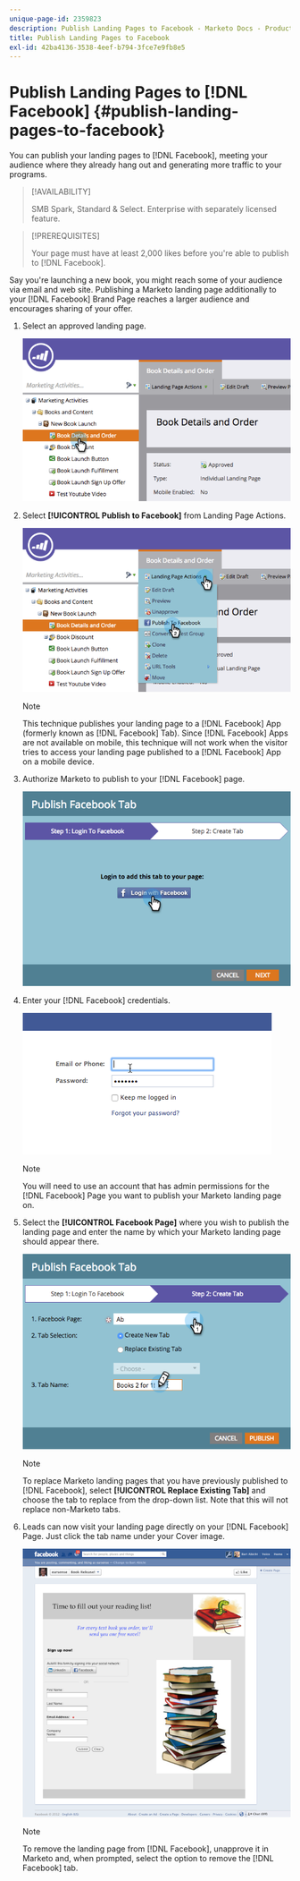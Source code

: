 ```yaml
---
unique-page-id: 2359823
description: Publish Landing Pages to Facebook - Marketo Docs - Product Documentation
title: Publish Landing Pages to Facebook
exl-id: 42ba4136-3538-4eef-b794-3fce7e9fb8e5
---
```

# Publish Landing Pages to [!DNL Facebook] {#publish-landing-pages-to-facebook}

You can publish your landing pages to [!DNL Facebook], meeting your audience where they already hang out and generating more traffic to your programs.

>[!AVAILABILITY]
>
>SMB Spark, Standard & Select. Enterprise with separately licensed feature.

>[!PREREQUISITES]
>
>Your page must have at least 2,000 likes before you're able to publish to [!DNL Facebook].

Say you're launching a new book, you might reach some of your audience via email and web site. Publishing a Marketo landing page additionally to your [!DNL Facebook] Brand Page reaches a larger audience and encourages sharing of your offer.

1. Select an approved landing page.

   ![](assets/image2015-4-22-16-3a53-3a46.png)

1. Select **[!UICONTROL Publish to Facebook]** from Landing Page Actions.

   ![](assets/image2015-4-22-16-3a54-3a55.png)

   >[!NOTE]
   >
   >This technique publishes your landing page to a [!DNL Facebook] App (formerly known as [!DNL Facebook] Tab). Since [!DNL Facebook] Apps are not available on mobile, this technique will not work when the visitor tries to access your landing page published to a [!DNL Facebook] App on a mobile device.

1. Authorize Marketo to publish to your [!DNL Facebook] page.

   ![](assets/image2015-4-22-18-3a27-3a14.png)

1. Enter your [!DNL Facebook] credentials.

   ![](assets/image2015-4-22-18-3a29-3a57.png)

   >[!NOTE]
   >
   >You will need to use an account that has admin permissions for the [!DNL Facebook] Page you want to publish your Marketo landing page on.

1. Select the **[!UICONTROL Facebook Page]** where you wish to publish the landing page and enter the name by which your Marketo landing page should appear there.

   ![](assets/image2015-4-22-18-3a31-3a39.png)

   >[!NOTE]
   >
   >To replace Marketo landing pages that you have previously published to [!DNL Facebook], select **[!UICONTROL Replace Existing Tab]** and choose the tab to replace from the drop-down list. Note that this will not replace non-Marketo tabs.

1. Leads can now visit your landing page directly on your [!DNL Facebook] Page. Just click the tab name under your Cover image.

   ![](assets/image2015-4-22-18-3a42-3a15.png)

   >[!NOTE]
   >
   >To remove the landing page from [!DNL Facebook], unapprove it in Marketo and, when prompted, select the option to remove the [!DNL Facebook] tab.
